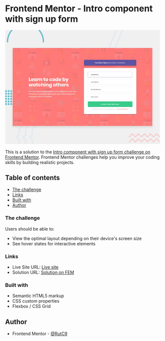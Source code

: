 # Frontend Mentor - Intro component with sign up form

![Design preview for the Intro component with sign up form coding challenge](./design/desktop-preview.jpg)

This is a solution to the [Intro component with sign up form challenge on Frontend Mentor](https://www.frontendmentor.io/challenges/intro-component-with-signup-form-5cf91bd49edda32581d28fd1). Frontend Mentor challenges help you improve your coding skills by building realistic projects.

## Table of contents

- [The challenge](#the-challenge)
- [Links](#links)
- [Built with](#built-with)
- [Author](#author)

### The challenge

Users should be able to:

- View the optimal layout depending on their device's screen size
- See hover states for interactive elements

### Links

- Live Site URL: [Live site](https://rutc9.github.io/FEM-Sign-up-form/)
- Solution URL: [Solution on FEM](https://www.frontendmentor.io/solutions/signup-form-iFBek26C2)

### Built with

- Semantic HTML5 markup
- CSS custom properties
- Flexbox / CSS Grid

## Author

- Frontend Mentor - [@RutC9](https://www.frontendmentor.io/profile/RutC9)
